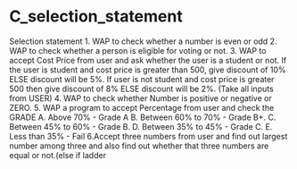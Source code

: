 # C_selection_statement
Selection statement 1. WAP to check whether a number is even or odd 2. WAP to check whether a person is eligible for voting or not. 3. WAP to accept Cost Price from user and ask whether the user is a student or not. If the user  is student and cost price is greater than 500, give discount of 10% ELSE discount will be 5%. If  user is not student and cost price is greater 500 then give discount of 8% ELSE discount will be  2%. (Take all inputs from USER) 4. WAP to check whether Number is positive or negative or ZERO. 5. WAP a program to accept Percentage from user and check the GRADE  A. Above 70% - Grade A   B. Between 60% to 70% - Grade B+.   C. Between 45% to 60% - Grade B.   D. Between 35% to 45% - Grade C.  E. Less than 35% - Fail 6.Accept three numbers from user and find out largest number among three and also find out  whether that three numbers are equal or not.(else if ladder
